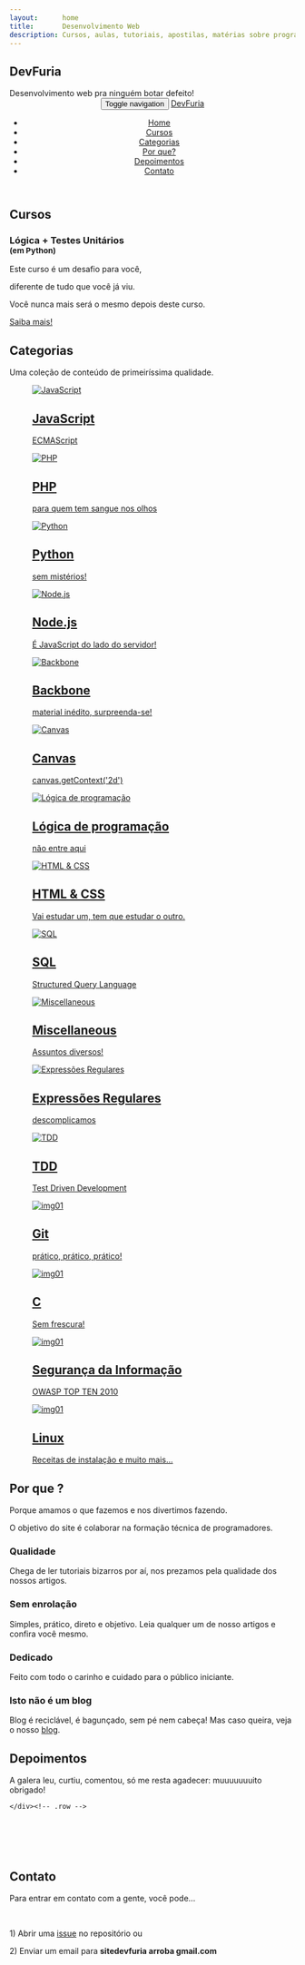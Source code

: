 ```yaml
---
layout:      home
title:       Desenvolvimento Web
description: Cursos, aulas, tutoriais, apostilas, matérias sobre programação web!
---
```


<!-- Home start -->
<section id="home" class="pfblock-image screen-height">
    <div class="home-overlay"></div>
    <div class="intro">
        <h1>DevFuria</h1>
        <div class="start">Desenvolvimento web pra ninguém botar defeito!</div>
    </div>
    <a href="#cursos">
        <div class="scroll-down">
            <span>
                <i class="fa fa-angle-down fa-2x"></i>
            </span>
        </div>
    </a>
</section>

<header class="header">
    <nav class="navbar navbar-custom" role="navigation">
        <div class="container">
            <div class="navbar-header">
                <button type="button" class="navbar-toggle" data-toggle="collapse" data-target="#custom-collapse">
                    <span class="sr-only">Toggle navigation</span>
                    <span class="icon-bar"></span>
                    <span class="icon-bar"></span>
                    <span class="icon-bar"></span>
                </button>
                <a class="navbar-" href="{{ base_url() }}">DevFuria</a>
            </div>
            <div class="collapse navbar-collapse" id="custom-collapse">
                <ul class="nav navbar-nav navbar-right">
                    <li><a href="#home">Home</a></li>
                    <li><a href="#cursos">Cursos</a></li>
                    <li><a href="#categorias">Categorias</a></li>
                    <li><a href="#razao">Por que?</a></li>
                    <li><a href="#depoimentos">Depoimentos</a></li>
                    <li><a href="#contato">Contato</a></li>
                </ul>
            </div>
        </div><!-- .container -->
    </nav>
</header>

<!-- Cursos -->
<section id="cursos" class="pfblock pfblock-gray">
    <div class="container">
        <div class="row">
            <div class="col-sm-6 col-sm-offset-3">
                <div class="pfblock-header wow fadeInUp">
                    <h2 class="pfblock-title">Cursos</h2>
                    <div class="pfblock-line"></div>
                </div>
            </div>
        </div><!-- .row -->
        <div class="row">
            <div class="col-sm-4">
                <div class="pfblock-header wow fadeInUp">
<!--                     <h3 class="pfblock-title">Other</h3>
                    <p>Estão aberta as matrículas para a 2 edição do curso de <strong>Lógica de Programação Aliada a Testes Unitários</strong>.</p>
                    <p><a class="btn btn-primary" href="{{ base_url() }}/cursos/logica-de-programacao-aliada-a-testes-unitarios-proxima-edicao/?utm_source=devfuria.com.br&utm_campaign=matriculas&utm_medium=home-page" role="button">Eu quero!!!</a></p> -->
                </div>
            </div>
            <div class="col-sm-4">
                <div class="pfblock-header wow fadeInUp">
                    <h3 class="pfblock-title">Lógica + Testes Unitários <br /><small>(em Python)</small></h3>
                    <p>Este curso é um desafio para você,</p>
                    <p>diferente de tudo que você já viu.</p>
                    <p>Você nunca mais será o mesmo depois deste curso.</p>
                    <p><a class="btn btn-primary" href="{{ base_url() }}/cursos/logica-de-programacao+testes-unitarios-em-python/" role="button">Saiba mais!</a></p>
                </div>
            </div>
            <div class="col-sm-4">
                <div class="pfblock-header wow fadeInUp">
<!--                     <h3 class="pfblock-title">Cursos</h3>
                    <p>Estão aberta as matrículas para a 2 edição do curso de <strong>Lógica de Programação Aliada a Testes Unitários</strong>.</p>
                    <p><a class="btn btn-primary" href="{{ base_url() }}/cursos/logica-de-programacao-aliada-a-testes-unitarios-proxima-edicao/?utm_source=devfuria.com.br&utm_campaign=matriculas&utm_medium=home-page" role="button">Eu quero!!!</a></p> -->
                </div>
            </div>
        </div><!-- .row -->
    </div><!-- .contaier -->


</section>

<!-- Categorias -->
<section id="categorias" class="pfblock">
    <div class="container">
        <div class="row">
            <div class="col-sm-6 col-sm-offset-3">
                <div class="pfblock-header wow fadeInUp">
                    <h2 class="pfblock-title">Categorias</h2>
                    <div class="pfblock-line"></div>
                    <div class="pfblock-subtitle">
                        Uma coleção de conteúdo de primeiríssima qualidade.
                    </div>
                </div>
            </div>
        </div><!-- .row -->
        <div class="row">
            <div class="col-xs-12 col-sm-4 col-md-4">
                <div class="grid wow zoomIn">
                    <a href="javascript/">
                        <figure class="effect-bubba">
                            <img src="{{ base_url() }}/app/templates/clean/images/itens-azuis.png" alt="JavaScript"/>
                            <figcaption>
                                <h2>JavaScript</h2>
                                <p>ECMAScript</p>
                            </figcaption>
                        </figure>
                    </a>
                </div>
            </div>
            <div class="col-xs-12 col-sm-4 col-md-4">
                <div class="grid wow zoomIn">
                    <a href="php/">
                        <figure class="effect-bubba">
                            <img src="{{ base_url() }}/app/templates/clean/images/itens-azuis.png" alt="PHP"/>
                            <figcaption>
                                <h2>PHP</h2>
                                <p>para quem tem sangue nos olhos</p>
                            </figcaption>
                        </figure>
                    </a>
                </div>
            </div>
            <div class="col-xs-12 col-sm-4 col-md-4">
                <div class="grid wow zoomIn">
                    <a href="python/">
                        <figure class="effect-bubba">
                            <img src="{{ base_url() }}/app/templates/clean/images/itens-azuis.png" alt="Python"/>
                            <figcaption>
                                <h2>Python</h2>
                                <p>sem mistérios!</p>
                            </figcaption>
                        </figure>
                    </a>
                </div>
            </div>
            <div class="col-xs-12 col-sm-4 col-md-4">
                <div class="grid wow zoomIn">
                    <a href="node.js/">
                        <figure class="effect-bubba">
                            <img src="{{ base_url() }}/app/templates/clean/images/itens-azuis.png" alt="Node.js"/>
                            <figcaption>
                                <h2>Node.js</h2>
                                <p>É JavaScript do lado do servidor!</p>
                            </figcaption>
                        </figure>
                    </a>
                </div>
            </div>
            <div class="col-xs-12 col-sm-4 col-md-4">
                <div class="grid wow zoomIn">
                    <a href="backbone/">
                        <figure class="effect-bubba">
                            <img src="{{ base_url() }}/app/templates/clean/images/itens-azuis.png" alt="Backbone"/>
                            <figcaption>
                                <h2>Backbone</h2>
                                <p>material inédito, surpreenda-se!</p>
                            </figcaption>
                        </figure>
                    </a>
                </div>
            </div>
            <div class="col-xs-12 col-sm-4 col-md-4">
                <div class="grid wow zoomIn">
                    <a href="html-canvas/">
                        <figure class="effect-bubba">
                            <img src="{{ base_url() }}/app/templates/clean/images/itens-azuis.png" alt="Canvas"/>
                            <figcaption>
                                <h2>Canvas</h2>
                                <p>canvas.getContext('2d')</p>
                            </figcaption>
                        </figure>
                    </a>
                </div>
            </div>
            <div class="col-xs-12 col-sm-4 col-md-4">
                <div class="grid wow zoomIn">
                    <a href="logica-de-programacao/">
                        <figure class="effect-bubba">
                            <img src="{{ base_url() }}/app/templates/clean/images/itens-vermelhos.png" alt="Lógica de programação"/>
                            <figcaption>
                                <h2>Lógica de programação</h2>
                                <p>não entre aqui</p>
                            </figcaption>
                        </figure>
                    </a>
                </div>
            </div>
            <div class="col-xs-12 col-sm-4 col-md-4">
                <div class="grid wow zoomIn">
                    <a href="html-css/">
                        <figure class="effect-bubba">
                            <img src="{{ base_url() }}/app/templates/clean/images/itens-azuis.png" alt="HTML & CSS"/>
                            <figcaption>
                                <h2>HTML & CSS</h2>
                                <p>Vai estudar um, tem que estudar o outro.</p>
                            </figcaption>
                        </figure>
                    </a>
                </div>
            </div>
            <div class="col-xs-12 col-sm-4 col-md-4">
                <div class="grid wow zoomIn">
                    <a href="sql/">
                        <figure class="effect-bubba">
                            <img src="{{ base_url() }}/app/templates/clean/images/itens-azuis.png" alt="SQL"/>
                            <figcaption>
                                <h2>SQL</h2>
                                <p>Structured Query Language</p>
                            </figcaption>
                        </figure>
                    </a>
                </div>
            </div>
            <div class="col-xs-12 col-sm-4 col-md-4">
                <div class="grid wow zoomIn">
                    <a href="misc/">
                        <figure class="effect-bubba">
                            <img src="{{ base_url() }}/app/templates/clean/images/itens-azuis.png" alt="Miscellaneous"/>
                            <figcaption>
                                <h2>Miscellaneous</h2>
                                <p>Assuntos diversos!</p>
                            </figcaption>
                        </figure>
                    </a>
                </div>
            </div>
            <div class="col-xs-12 col-sm-4 col-md-4">
                <div class="grid wow zoomIn">
                    <a href="regex/">
                        <figure class="effect-bubba">
                            <img src="{{ base_url() }}/app/templates/clean/images/itens-azuis.png" alt="Expressões Regulares"/>
                            <figcaption>
                                <h2>Expressões Regulares</h2>
                                <p>descomplicamos</p>
                            </figcaption>
                        </figure>
                    </a>
                </div>
            </div>
            <div class="col-xs-12 col-sm-4 col-md-4">
                <div class="grid wow zoomIn">
                    <a href="tdd/">
                        <figure class="effect-bubba">
                            <img src="{{ base_url() }}/app/templates/clean/images/itens-azuis.png" alt="TDD"/>
                            <figcaption>
                                <h2>TDD</h2>
                                <p>Test Driven Development</p>
                            </figcaption>
                        </figure>
                    </a>
                </div>
            </div>
            <div class="col-xs-12 col-sm-4 col-md-4">
                <div class="grid wow zoomIn">
                    <a href="git/">
                        <figure class="effect-bubba">
                            <img src="{{ base_url() }}/app/templates/clean/images/itens-azuis.png" alt="img01"/>
                            <figcaption>
                                <h2>Git</h2>
                                <p>prático, prático, prático!</p>
                            </figcaption>
                        </figure>
                    </a>
                </div>
            </div>
            <div class="col-xs-12 col-sm-4 col-md-4">
                <div class="grid wow zoomIn">
                    <a href="c/">
                        <figure class="effect-bubba">
                            <img src="{{ base_url() }}/app/templates/clean/images/itens-azuis.png" alt="img01"/>
                            <figcaption>
                                <h2>C</h2>
                                <p>Sem frescura!</p>
                            </figcaption>
                        </figure>
                    </a>
                </div>
            </div>
            <div class="col-xs-12 col-sm-4 col-md-4">
                <div class="grid wow zoomIn">
                    <a href="seguranca-da-informacao/">
                        <figure class="effect-bubba">
                            <img src="{{ base_url() }}/app/templates/clean/images/itens-azuis.png" alt="img01"/>
                            <figcaption>
                                <h2>Segurança da Informação</h2>
                                <p>OWASP TOP TEN 2010</p>
                            </figcaption>
                        </figure>
                    </a>
                </div>
            </div>
            <div class="col-xs-12 col-sm-4 col-md-4">
                <div class="grid wow zoomIn">
                    <a href="linux/">
                        <figure class="effect-bubba">
                            <img src="{{ base_url() }}/app/templates/clean/images/itens-azuis.png" alt="img01"/>
                            <figcaption>
                                <h2>Linux</h2>
                                <p>Receitas de instalação e muito mais...</p>
                            </figcaption>
                        </figure>
                    </a>
                </div>
            </div>
        </div>
    </div><!-- .contaier -->
</section>

<!-- Tá esperando o quê ?
<section class="calltoaction">
    <div class="container">
        <div class="row">
            <div class="col-md-12 col-lg-12">
                <h2 class="wow slideInRight" data-wow-delay=".1s">Tá esperando o quê?</h2>
                <div class="calltoaction-decription wow slideInRight" data-wow-delay=".2s">
                    <p>Demorou para estudar com a gente!</p>
                    <p>E não é porque é grátis não, é que aqui tem qualidade!</p>
                </div>
            </div>
            <div class="col-md-12 col-lg-12 calltoaction-btn wow slideInRight" data-wow-delay=".3s">
                <a href="#categorias" class="btn btn-lg">Escolha uma categoria</a>
            </div>
        </div><!-- .row
    </div><!-- .container
</section> -->


<!-- Por que ? -->
<section id="razao" class="pfblock pfblock-gray">
    <div class="container">
        <div class="row">
            <div class="col-sm-6 col-sm-offset-3">
                <div class="pfblock-header wow fadeInUp">
                    <h2 class="pfblock-title">Por que ?</h2>
                    <div class="pfblock-line"></div>
                    <div class="pfblock-subtitle">
                        <p>Porque amamos o que fazemos e nos divertimos fazendo.</p>
                        <p>O objetivo do site é colaborar na formação técnica de programadores.</p>
                    </div>
                </div>
            </div>
        </div>
        <div class="row">
            <div class="col-sm-3">
                <div class="iconbox wow slideInLeft">
                    <div class="iconbox-icon">
                        <span class="icon-magic-wand"></span>
                    </div>
                    <div class="iconbox-text">
                        <h3 class="iconbox-title">Qualidade</h3>
                        <div class="iconbox-desc">
                            Chega de ler tutoriais bizarros por aí, nos prezamos pela qualidade dos nossos artigos.
                        </div>
                    </div>
                </div>
            </div>
            <div class="col-sm-3">
                <div class="iconbox wow slideInLeft">
                    <div class="iconbox-icon">
                        <span class="icon-puzzle"></span>
                    </div>
                    <div class="iconbox-text">
                        <h3 class="iconbox-title">Sem enrolação</h3>
                        <div class="iconbox-desc">
                            Simples, prático, direto e  objetivo. Leia qualquer um de nosso artigos e confira você mesmo.
                        </div>
                    </div>
                </div>
            </div>
            <div class="col-sm-3">
                <div class="iconbox wow slideInLeft">
                    <div class="iconbox-icon">
                        <span class="icon-puzzle"></span>
                    </div>
                    <div class="iconbox-text">
                        <h3 class="iconbox-title">Dedicado</h3>
                        <div class="iconbox-desc">
                            Feito com todo o carinho e cuidado para o público iniciante.
                        </div>
                    </div>
                </div>
            </div>
            <div class="col-sm-3">
                <div class="iconbox wow slideInRight">
                    <div class="iconbox-icon">
                        <span class="icon-badge"></span>
                    </div>
                    <div class="iconbox-text">
                        <h3 class="iconbox-title">Isto não é um blog</h3>
                        <div class="iconbox-desc">
                            Blog é reciclável, é bagunçado, sem pé nem cabeça! Mas caso queira, veja o nosso <a href="blog/">blog</a>.
                        </div>
                    </div>
                </div>
            </div>
        </div><!-- .row -->
    </div><!-- .container -->
</section>


<!-- Depoimentos -->
<section id="depoimentos" class="pfblock pfblock-gray">
    <div class="container">
        <div class="row">
            <div class="col-sm-6 col-sm-offset-3">
                <div class="pfblock-header wow fadeInUp">
                    <h2 class="pfblock-title">Depoimentos</h2>
                    <div class="pfblock-line"></div>
                    <div class="pfblock-subtitle">
                        <p>A galera leu, curtiu, comentou, só me resta agadecer: muuuuuuuito obrigado!</p>
                    </div>
                </div>
            </div>
        </div><!-- .row -->
        <div class="row">
            <!--
            O primeiro da lista é o depoimento mais recente....

            <div class="cbp-qtcontent">
                <blockquote>
                    <p></p>
                    <footer><a href="#"></a></footer>
                </blockquote>
            </div>
            -->
            <div class="cbp-qtcontent">
                <blockquote>
                    <p>Nice!</p>
                    <footer><a href="http://devfuria.com.br/javascript/operador-condicional-ternario/#comment-3827518707">Marco Antonio</a></footer>
                </blockquote>
            </div>
            <div class="cbp-qtcontent">
                <blockquote>
                    <p>Muito obrigado!!!</p>
                    <footer><a href="http://www.devfuria.com.br/logica-de-programacao/exemplos-na-linguagem-c-do-algoritmo-bubble-sort/#comment-3821466534">Brian</a></footer>
                </blockquote>
            </div>
            <div class="cbp-qtcontent">
                <blockquote>
                    <p>Parabéns pelo artigo! Muito bom!</p>
                    <footer><a href="http://www.devfuria.com.br/misc/arquivo-hosts/#comment-3811171220">Lourival Lopes</a></footer>
                </blockquote>
            </div>
            <div class="cbp-qtcontent">
                <blockquote>
                    <p>Muito Obrigado. Muito simples sua explicação.</p>
                    <footer><a href="http://devfuria.com.br/javascript/manipulando-radios-buttons-com-javascript/#comment-3800579651">Jeferson Fernandes</a></footer>
                </blockquote>
            </div>
<!--             <div class="cbp-qtcontent">
                <blockquote>
                    <p>Top parabéns, grande abraço!</p>
                    <footer><a href="http://www.devfuria.com.br/sql/mysql-pelo-terminal/#comment-3796872968">Willian Sandro</a></footer>
                </blockquote>
            </div>
            <div class="cbp-qtcontent">
                <blockquote>
                    <p>Valeu man :) salvou dois dias de sofrimento com isso.</p>
                    <footer><a href="https://disqus.com/by/rumblersoppa/">Rumbler Soppa</a></footer>
                </blockquote>
            </div>
            <div class="cbp-qtcontent">
                <blockquote>
                    <p>Excelente explicação! Obrigado!</p>
                    <footer><a href="http://www.devfuria.com.br/python/modulos-pacotes/#comment-3750503937">Michel Wilhelm</a></footer>
                </blockquote>
            </div>
            <div class="cbp-qtcontent">
                <blockquote>
                    <p>Muito bom, seus artigos tem me ajudado bastante!</p>
                    <footer><a href="http://www.devfuria.com.br/python/manipulando-arquivos-de-texto/#comment-3735020868">Guilherme Britto</a></footer>
                </blockquote>
            </div>
            <div class="cbp-qtcontent">
                <blockquote>
                    <p>Estas dicas me ajudaram muito. Valeu!</p>
                    <footer><a href="http://devfuria.com.br/linux/instalando-nodejs/#comment-3732906289">Itamar Gomes</a></footer>
                </blockquote>
            </div>
            <div class="cbp-qtcontent">
                <blockquote>
                    <p>Muito bom! Obrigado!</p>
                    <footer><a href="http://www.devfuria.com.br/python/yield/#comment-3699133721">Danilo Braz</a></footer>
                </blockquote>
            </div>
            <div class="cbp-qtcontent">
                <blockquote>
                    <p>Parabéns pelo site...</p>
                    <footer><a href="http://www.devfuria.com.br/javascript/dom/#comment-3685533765">Valério Souza</a></footer>
                </blockquote>
            </div>
            <div class="cbp-qtcontent">
                <blockquote>
                    <p>Que explicação sensacional....</p>
                    <footer><a href="http://www.devfuria.com.br/javascript/dom-create-element/#comment-3683468494">Luiz Felipe</a></footer>
                </blockquote>
            </div>
            <div class="cbp-qtcontent">
                <blockquote>
                    <p>Guardei no Firefox para estudar mais tarde, a noite. Conteúdo bem interessante, eu sinceramente não havia visto. Qualquer dúvida eu posto " aqui" , okay! ?</p>
                    <footer><a href="http://www.devfuria.com.br/c/introducao-linguagem-c/#comment-3664089484">Willian Efaanz</a></footer>
                </blockquote>
            </div>
            <div class="cbp-qtcontent">
                <blockquote>
                    <p>Parabéns pela explicação!</p>
                    <footer><a href="http://www.devfuria.com.br/logica-de-programacao/trocar-o-valor-de-duas-variaveis/#comment-3672490164">Jorge Bill Silva</a></footer>
                </blockquote>
            </div>
            <div class="cbp-qtcontent">
                <blockquote>
                    <p>Legal o artigo.</p>
                    <footer><a href="http://www.devfuria.com.br/python/saidas-output/#comment-3661558218">zumbipy</a></footer>
                </blockquote>
            </div>
            <div class="cbp-qtcontent">
                <blockquote>
                    <p>Me auxiliou em uma questão, muito bom !</p>
                    <footer><a href="http://www.devfuria.com.br/javascript/forms/input-radio-button/#comment-3636774896">Rapha Stecca</a></footer>
                </blockquote>
            </div>
            <div class="cbp-qtcontent">
                <blockquote>
                    <p>Ajudou a entender um pouco mais sobre. Obrigado!</p>
                    <footer><a href="http://www.devfuria.com.br/php/manipulando-checkboxes-com-php/#comment-3560414040">Ricardo Souza</a></footer>
                </blockquote>
            </div>
            <div class="cbp-qtcontent">
                <blockquote>
                    <p>Flavio, deu certo! Estive todo esse tempo tentando de um jeito errado, muito obrigado!</p>
                    <footer><a href="http://www.devfuria.com.br/sql/mysql-listar-base/#comment-3580898402">Sor Dantas, o Magro</a></footer>
                </blockquote>
            </div>
            <div class="cbp-qtcontent">
                <blockquote>
                    <p>Muito bom, abriu para novas ideias.</p>
                    <footer><a href="http://www.devfuria.com.br/python/tdd-primeiros-passos-com-testes-unitarios/#comment-3574121281">Luiz Gledson</a></footer>
                </blockquote>
            </div>
            <div class="cbp-qtcontent">
                <blockquote>
                    <p>Post muito agregador!</p>
                    <footer><a href="http://www.devfuria.com.br/blog/2015/10/07/a-pratica-deve-vir-antes-da-teoria.html#comment-3569277033">Israel Blender</a></footer>
                </blockquote>
            </div>
            <div class="cbp-qtcontent">
                <blockquote>
                    <p>Olha, eu tmb coloco os atributos das minhas tags assim, facilita a leitura do código num futuro. E me ajudou bastante!</p>
                    <footer><a href="http://www.devfuria.com.br/php/manipulando-radio-button-com-php/#comment-3574810910">Gualberto Dos Santos</a></footer>
                </blockquote>
            </div>
            <div class="cbp-qtcontent">
                <blockquote>
                    <p>Muito legal e bem explicado parabéns!</p>
                    <footer><a href="http://www.devfuria.com.br/logica-de-programacao/trocar-o-valor-de-duas-variaveis/#comment-3592643589">Natalia Rodrigues</a></footer>
                </blockquote>
            </div>
            <div class="cbp-qtcontent">
                <blockquote>
                    <p>Muito obrigado!!!!!!!!!!!</p>
                    <footer><a href="http://devfuria.com.br/linux/instalando-sqlite/#comment-3496702500">Tadeu Espíndola Palermo</a></footer>
                </blockquote>
            </div>
            <div class="cbp-qtcontent">
                <blockquote>
                    <p>Excelente explicação, muito obrigado pelo artigo!</p>
                    <footer><a href="http://devfuria.com.br/javascript/prototipos-prototype/#comment-3391239261">Leandro M. Silva </a></footer>
                </blockquote>
            </div>
            <div class="cbp-qtcontent">
                <blockquote>
                    <p>Excelente! Direto ao ponto...</p>
                    <footer><a href="http://www.devfuria.com.br/python/sintaxe-basica/#comment-3316225832">Marcelo Romeu Gonçalves</a></footer>
                </blockquote>
            </div>
            <div class="cbp-qtcontent">
                <blockquote>
                    <p>Thank's very much!</p>
                    <footer><a href="http://www.devfuria.com.br/git/netrc-nao-pedir-senha/#comment-3311432326">brazica</a></footer>
                </blockquote>
            </div>
            <div class="cbp-qtcontent">
                <blockquote>
                    <p>Show de bola... Parabéns!</p>
                    <footer><a href="http://www.devfuria.com.br/python/yield/#comment-3276927535">Eduardo</a></footer>
                </blockquote>
            </div>
            <div class="cbp-qtcontent">
                <blockquote>
                    <p>Só para lhe dizer que este site é fantastico! Obrigado por partilhar os seus conhecimentos com o pessoal! :)</p>
                    <footer><a href="http://www.devfuria.com.br/javascript/backbone-exemplo-05/#comment-3262230385">Nuno Almeida</a></footer>
                </blockquote>
            </div>
            <div class="cbp-qtcontent">
                <blockquote>
                    <p>Show !!</p>
                    <footer><a href="http://www.devfuria.com.br/python/lacos-de-repeticao/#comment-3248117928">Bruno Peçanha</a></footer>
                </blockquote>
            </div>
            <div class="cbp-qtcontent">
                <blockquote>
                    <p>Resolveu meu problema!</p>
                    <footer><a href="http://www.devfuria.com.br/javascript/forms/input-radio-button/#comment-3215373541">Netlife NL</a></footer>
                </blockquote>
            </div>
            <div class="cbp-qtcontent">
                <blockquote>
                    <p>Muito obrigado! Não estava entendendo o que eram esses elementos até encontrar este post.</p>
                    <footer><a href="http://www.devfuria.com.br/html-css/elementos-inline-block-level/#comment-3033551740">Lucas</a></footer>
                </blockquote>
            </div>
            <div class="cbp-qtcontent">
                <blockquote>
                    <p>Tenho aprendido muito com seus tutoriais, muito obrigado e parabéns pelo conteúdo.</p>
                    <footer><a href="http://www.devfuria.com.br/javascript/dom-getelementbyid/#comment-2905104572">Rodrigo Gonçalves</a></footer>
                </blockquote>
            </div>
            <div class="cbp-qtcontent">
                <blockquote>
                    <p>Estou estudando o NodeJS e me encantando com a estrutura e facilidade de executar a linguagem. Muito bacana esse compêndio de artigos, me ajudará bastante! Valeu msm!</p>
                    <footer><a href="http://www.devfuria.com.br/javascript/node.js/#comment-2900773411">Rodrigo Zan</a></footer>
                </blockquote>
            </div>
            <div class="cbp-qtcontent">
                <blockquote>
                    <p>Simples e Didático!!! Parabéns!!!</p>
                    <footer><a href="http://www.devfuria.com.br/python/sintaxe-basica/#comment-3179804339">Evandro Costa</a></footer>
                </blockquote>
            </div>
            <div class="cbp-qtcontent">
                <blockquote>
                    <p>Ajudou muito!</p>
                    <footer><a href="http://www.devfuria.com.br/python/sintaxe-basica/#comment-3108586469">Carlos Henrique</a></footer>
                </blockquote>
            </div>
            <div class="cbp-qtcontent">
                <blockquote>
                    <p>Show!! A tirinha foi fod*! HAHAHA</p>
                    <footer><a href="http://www.devfuria.com.br/logica-de-programacao/#comment-2923536078">Rodolfo Martins</a></footer>
                </blockquote>
            </div>
            <div class="cbp-qtcontent">
                <blockquote>
                    <p>Muito bom seu tutorial, parabéns!</p>
                    <footer><a href="http://www.devfuria.com.br/python/manipulando-arquivos-de-texto/#comment-3010849957">Brito</a></footer>
                </blockquote>
            </div>
            <div class="cbp-qtcontent">
                <blockquote>
                    <p>Muito bem feito o artigo, parabéns!! Com certeza é de muita valia. Bem abordado os tópicos com a preocupação de passar desde a forma mais simples de testes até um framework. Obrigado!!!</p>
                    <footer><a href="http://www.devfuria.com.br/python/tdd-primeiros-passos-com-testes-unitarios/#comment-3034463140">Newton San</a></footer>
                </blockquote>
            </div>
            <div class="cbp-qtcontent">
                <blockquote>
                    <p>O DevFuria tem artigos muito interessante sobre várias áreas. Continuem com esse trabalho bacana :D</p>
                    <footer><a href="http://www.devfuria.com.br/php/como-funcionam-os-metodos-get-e-post/#comment-3090951852">Edson Fell</a></footer>
                </blockquote>
            </div>
            <div class="cbp-qtcontent">
                <blockquote>
                    <p>Sensacional, Flávio! Estava me sentindo mal acostumado usando jQuery. Estou criando um projeto sem utilizar frameworks e treinando JS. Sua explicação foi excelente. Obrigado!</p>
                    <footer><a href="http://www.devfuria.com.br/javascript/dom-getelementbyid/#comment-2586607601">Rômulo Bastos</a></footer>
                </blockquote>
            </div>
            <div class="cbp-qtcontent">
                <blockquote>
                    <p>Obrigado, adorei!</p>
                    <footer><a href="http://www.devfuria.com.br/javascript/forms/input-radio-button/#comment-2620405304">anonymousUP</a></footer>
                </blockquote>
            </div>
            <div class="cbp-qtcontent">
                <blockquote>
                    <p>De parabéns, simples e prático!</p>
                    <footer><a href="http://www.devfuria.com.br/javascript/numeros-aleatorios/#comment-2315409860">Emerson Andrey</a></footer>
                </blockquote>
            </div>
            <div class="cbp-qtcontent">
                <blockquote>
                    <p>Caraca meu, muito resumido e bem explicadinho. Parabéns!!!</p>
                    <footer><a href="http://www.devfuria.com.br/linux/apache-habilitar-mod_rewrite-no-apache-mod/#comment-2626611324">Kevin Riquena</a></footer>
                </blockquote>
            </div>
            <div class="cbp-qtcontent">
                <blockquote>
                    <p>Excelente explicação, rápida, prática, objetiva e esclarecedora... valeu!</p>
                    <footer><a href="http://www.devfuria.com.br/html-css/seletores-css/#comment-1790118192">Grazi AC</a></footer>
                </blockquote>
            </div>
            <div class="cbp-qtcontent">
                <blockquote>
                    <p>Muito bem explicado!!!</p>
                    <footer><a href="http://www.devfuria.com.br/javascript/dom-create-element/#comment-1841649928">Geilson Ribeiro Mirandola</a></footer>
                </blockquote>
            </div>
 -->        </div><!-- .row -->
    </div><!-- .row -->
</section>

<!-- Contato -->
<section id="contato" class="pfblock" style="padding-top: 60px;">
    <div class="container">
        <div class="row">
            <div class="col-sm-6 col-sm-offset-3">
                <div class="pfblock-header">
                    <h2 class="pfblock-title">Contato</h2>
                    <div class="pfblock-line"></div>
                    <p>Para entrar em contato com a gente, você pode...</p>
                    <br />
                    <p style="text-align: left">1) Abrir uma <a href="https://github.com/flaviomicheletti/devfuria.com.br/issues/new">issue</a> no repositório ou</p>
                    <p style="text-align: left">2) Enviar um email para <strong>sitedevfuria arroba gmail.com</strong></p>
                </div>
            </div>
        </div><!-- .row -->
    </div><!-- .container -->
</section>

